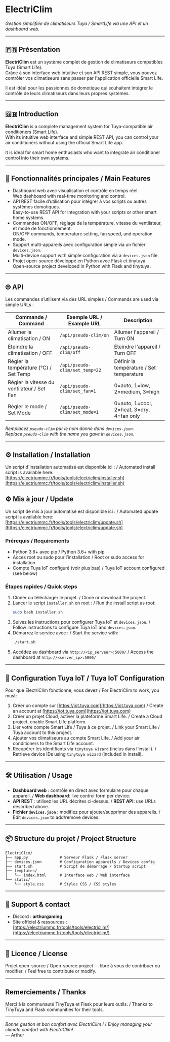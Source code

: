
# ElectriClim

*Gestion simplifiée de climatiseurs Tuya / SmartLife via une API et un dashboard web.*

---

## 🇫🇷 Présentation

**ElectriClim** est un système complet de gestion de climatiseurs compatibles Tuya (Smart Life).  
Grâce à son interface web intuitive et son API REST simple, vous pouvez contrôler vos climatiseurs sans passer par l'application officielle Smart Life.  

Il est idéal pour les passionnés de domotique qui souhaitent intégrer le contrôle de leurs climatiseurs dans leurs propres systèmes.

---

## 🇬🇧 Introduction

**ElectriClim** is a complete management system for Tuya-compatible air conditioners (Smart Life).  
With its intuitive web interface and simple REST API, you can control your air conditioners without using the official Smart Life app.  

It is ideal for smart home enthusiasts who want to integrate air conditioner control into their own systems.

---

## 🚀 Fonctionnalités principales / Main Features

- Dashboard web avec visualisation et contrôle en temps réel.  
  Web dashboard with real-time monitoring and control.
- API REST facile d’utilisation pour intégrer à vos scripts ou autres systèmes domotiques.  
  Easy-to-use REST API for integration with your scripts or other smart home systems.
- Commandes ON/OFF, réglage de la température, vitesse du ventilateur, et mode de fonctionnement.  
  ON/OFF commands, temperature setting, fan speed, and operation mode.
- Support multi-appareils avec configuration simple via un fichier `devices.json`.  
  Multi-device support with simple configuration via a `devices.json` file.
- Projet open-source développé en Python avec Flask et tinytuya.  
  Open-source project developed in Python with Flask and tinytuya.

---

## 🌐 API

Les commandes s’utilisent via des URL simples / Commands are used via simple URLs :

| Commande / Command            | Exemple URL / Example URL                 | Description                      |
|------------------------------|------------------------------------------|---------------------------------|
| Allumer la climatisation / ON | `/api/pseudo-clim/on`                     | Allumer l'appareil / Turn ON    |
| Éteindre la climatisation / OFF| `/api/pseudo-clim/off`                   | Éteindre l'appareil / Turn OFF  |
| Régler la température (°C) / Set Temp | `/api/pseudo-clim/set_temp=22`     | Définir la température / Set temperature |
| Régler la vitesse du ventilateur / Set Fan | `/api/pseudo-clim/set_fan=1`     | 0=auto, 1=low, 2=medium, 3=high |
| Régler le mode / Set Mode     | `/api/pseudo-clim/set_mode=1`             | 0=auto, 1=cool, 2=heat, 3=dry, 4=fan only |

*Remplacez `pseudo-clim` par le nom donné dans `devices.json`.*  
*Replace `pseudo-clim` with the name you gave in `devices.json`.*

---

## ⚙️ Installation / Installation

Un script d'installation automatisé est disponible ici : / Automated install script is available here:  
[https://electriummc.fr/tools/tools/electriclim/installer.sh](https://electriummc.fr/tools/tools/electriclim/installer.sh)

## ⚙️ Mis à jour / Update

Un script de mis à jour automatisé est disponible ici : / Automated update script is available here:  
[https://electriummc.fr/tools/tools/electriclim/update.sh](https://electriummc.fr/tools/tools/electriclim/update.sh)

### Prérequis / Requirements

- Python 3.6+ avec pip / Python 3.6+ with pip
- Accès root ou sudo pour l’installation / Root or sudo access for installation
- Compte Tuya IoT configuré (voir plus bas) / Tuya IoT account configured (see below)

### Étapes rapides / Quick steps

1. Cloner ou télécharger le projet. / Clone or download the project.
2. Lancer le script `installer.sh` en root : / Run the install script as root:  
   ```bash
   sudo bash installer.sh
   ```
3. Suivez les instructions pour configurer Tuya IoT et `devices.json`. / Follow instructions to configure Tuya IoT and `devices.json`.
4. Démarrez le service avec : / Start the service with:  
   ```bash
   ./start.sh
   ```
5. Accédez au dashboard via `http://<ip_serveur>:5000/` / Access the dashboard at `http://<server_ip>:5000/`

---

## 📱 Configuration Tuya IoT / Tuya IoT Configuration

Pour que ElectriClim fonctionne, vous devez / For ElectriClim to work, you must:

1. Créer un compte sur [https://iot.tuya.com](https://iot.tuya.com) / Create an account at [https://iot.tuya.com](https://iot.tuya.com)
2. Créer un projet Cloud, activer la plateforme Smart Life. / Create a Cloud project, enable Smart Life platform.
3. Lier votre compte Smart Life / Tuya à ce projet. / Link your Smart Life / Tuya account to this project.
4. Ajouter vos climatiseurs au compte Smart Life. / Add your air conditioners to the Smart Life account.
5. Récupérer les identifiants via `tinytuya wizard` (inclus dans l’install). / Retrieve device IDs using `tinytuya wizard` (included in install).

---

## 🛠️ Utilisation / Usage

- **Dashboard web** : contrôle en direct avec formulaire pour chaque appareil. / **Web dashboard**: live control form per device.
- **API REST** : utilisez les URL décrites ci-dessus. / **REST API**: use URLs described above.
- **Fichier `devices.json`** : modifiez pour ajouter/supprimer des appareils. / Edit `devices.json` to add/remove devices.

---

## 📦 Structure du projet / Project Structure

```
ElectriClim/
├── app.py              # Serveur Flask / Flask server
├── devices.json        # Configuration appareils / Devices config
├── start.sh            # Script de démarrage / Startup script
├── templates/
│   └── index.html      # Interface web / Web interface
└── static/
    └── style.css       # Styles CSS / CSS styles
```

---

## 💬 Support & contact

- Discord : **arthurgaming**  
- Site officiel & ressources : [https://electriummc.fr/tools/tools/electriclim/](https://electriummc.fr/tools/tools/electriclim/)

---

## 📝 Licence / License

Projet open-source / Open-source project — libre à vous de contribuer ou modifier. / Feel free to contribute or modify.

---

## Remerciements / Thanks

Merci à la communauté TinyTuya et Flask pour leurs outils. / Thanks to TinyTuya and Flask communities for their tools.

---

*Bonne gestion et bon confort avec ElectriClim !* / *Enjoy managing your climate comfort with ElectriClim!*  
— Arthur
